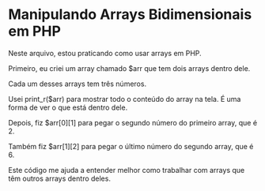 # Manipulando Arrays Bidimensionais em PHP

Neste arquivo, estou praticando como usar arrays em PHP.

Primeiro, eu criei um array chamado $arr que tem dois arrays dentro dele.

Cada um desses arrays tem três números.

Usei print_r($arr) para mostrar todo o conteúdo do array na tela. É uma forma de ver o que está dentro dele.

Depois, fiz $arr[0][1] para pegar o segundo número do primeiro array, que é 2.

Também fiz $arr[1][2] para pegar o último número do segundo array, que é 6.

Este código me ajuda a entender melhor como trabalhar com arrays que têm outros arrays dentro deles.
